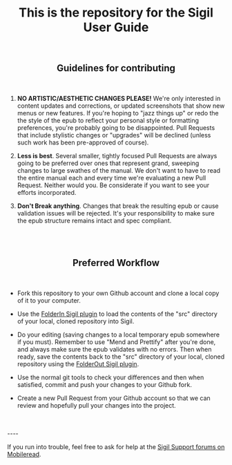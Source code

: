 # <center>This is the repository for the Sigil User Guide</center>

<br/>

## <center>Guidelines for contributing</center>

<br/>

1. __NO ARTISTIC/AESTHETIC CHANGES PLEASE!__ We're only interested in content updates and corrections, or updated screenshots that show new menus or new features. If you're hoping to "jazz things up" or redo the the style of the epub to reflect your personal style or formatting preferences, you're probably going to be disappointed. Pull Requests that include stylistic changes or "upgrades" will be declined (unless such work has been pre-approved of course).

2. __Less is best__. Several smaller, tightly focused Pull Requests are always going to be preferred over ones that represent grand, sweeping changes to large swathes of the manual. We don't want to have to read the entire manual each and every time we're evaluating a new Pull Request. Neither would you.  Be considerate if you want to see your efforts incorporated.

3. __Don't Break anything__. Changes that break the resulting epub or cause validation issues will be rejected. It's your responsibility to make sure the epub structure remains intact and spec compliant.

<br/>
<br/>

## <center>Preferred Workflow</center>

<br/>

- Fork this repository to your own Github account and clone a local copy of it to your computer.

- Use the [FolderIn Sigil plugin](https://www.mobileread.com/forums/showthread.php?t=293649) to load the contents of the "src" directory of your local, cloned repository into Sigil.

- Do your editing (saving changes to a local temporary epub somewhere if you must). Remember to use "Mend and Prettify" after you're done, and always make sure the epub validates with no errors. Then when ready, save the contents back to the "src" directory of your local, cloned repository using the [FolderOut Sigil plugin](https://www.mobileread.com/forums/showthread.php?t=293649).

- Use the normal git tools to check your differences and then when satisfied, commit and push your changes to your Github fork.

- Create a new Pull Request from your Github account so that we can review and hopefully pull your changes into the project.

<br/>
<br/>
----
<br/>


If you run into trouble, feel free to ask for help at the [Sigil Support forums on Mobileread](https://www.mobileread.com/forums/forumdisplay.php?f=203).
